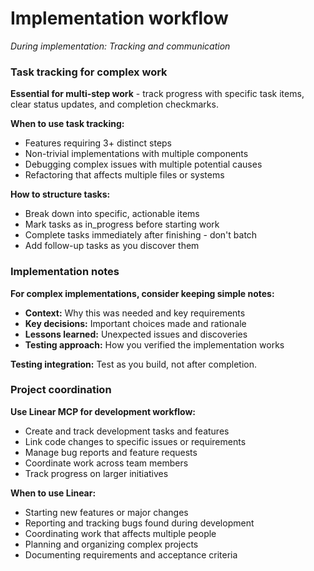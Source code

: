 # Implementation workflow

*During implementation: Tracking and communication*

### Task tracking for complex work

**Essential for multi-step work** - track progress with specific task items, clear status updates, and completion checkmarks.

**When to use task tracking:**
- Features requiring 3+ distinct steps
- Non-trivial implementations with multiple components
- Debugging complex issues with multiple potential causes
- Refactoring that affects multiple files or systems

**How to structure tasks:**
- Break down into specific, actionable items
- Mark tasks as in_progress before starting work
- Complete tasks immediately after finishing - don't batch
- Add follow-up tasks as you discover them

### Implementation notes

**For complex implementations, consider keeping simple notes:**

- **Context:** Why this was needed and key requirements
- **Key decisions:** Important choices made and rationale
- **Lessons learned:** Unexpected issues and discoveries
- **Testing approach:** How you verified the implementation works

**Testing integration:** Test as you build, not after completion.

### Project coordination

**Use Linear MCP for development workflow:**

- Create and track development tasks and features
- Link code changes to specific issues or requirements
- Manage bug reports and feature requests
- Coordinate work across team members
- Track progress on larger initiatives

**When to use Linear:**
- Starting new features or major changes
- Reporting and tracking bugs found during development
- Coordinating work that affects multiple people
- Planning and organizing complex projects
- Documenting requirements and acceptance criteria

